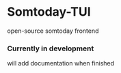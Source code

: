 # Somtoday-TUI
open-source somtoday frontend

### Currently in development
will add documentation when finished
